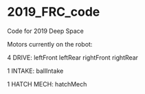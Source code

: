 # 2019_FRC_code
Code for 2019 Deep Space


Motors currently on the robot:

4 DRIVE:
leftFront
leftRear
rightFront
rightRear

1 INTAKE:
ballIntake

1 HATCH MECH:
hatchMech

